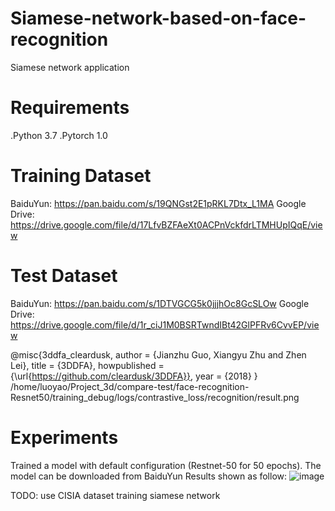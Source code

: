 # Siamese-network-based-on-face-recognition
Siamese network application
# Requirements
.Python 3.7
.Pytorch 1.0
# Training Dataset 
BaiduYun: https://pan.baidu.com/s/19QNGst2E1pRKL7Dtx_L1MA
Google Drive: https://drive.google.com/file/d/17LfvBZFAeXt0ACPnVckfdrLTMHUpIQqE/view
# Test Dataset
BaiduYun: https://pan.baidu.com/s/1DTVGCG5k0jjjhOc8GcSLOw
Google Drive: https://drive.google.com/file/d/1r_ciJ1M0BSRTwndIBt42GlPFRv6CvvEP/view

@misc{3ddfa_cleardusk,
  author =       {Jianzhu Guo, Xiangyu Zhu and Zhen Lei},
  title =        {3DDFA},
  howpublished = {\url{https://github.com/cleardusk/3DDFA}},
  year =         {2018}
}
/home/luoyao/Project_3d/compare-test/face-recognition-Resnet50/training_debug/logs/contrastive_loss/recognition/result.png
# Experiments
Trained a model with default configuration (Restnet-50 for 50 epochs). The model can be downloaded from BaiduYun
Results shown as follow:
![image](https://github.com/Cluoyao/Siamese-network-based-on-face-recognition/images/result.png)

TODO: use CISIA dataset training siamese network
